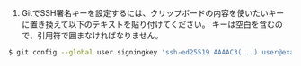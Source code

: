 1. GitでSSH署名キーを設定するには、クリップボードの内容を使いたいキーに置き換えて以下のテキストを貼り付けてください。 キーは空白を含むので、引用符で囲まなければなりません。
  ```bash
  $ git config --global user.signingkey 'ssh-ed25519 AAAAC3(...) user@example.com'
  ```